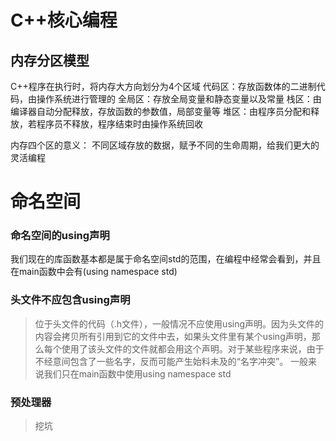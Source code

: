 # C++核心编程


## 内存分区模型
C++程序在执行时，将内存大方向划分为4个区域
代码区：存放函数体的二进制代码，由操作系统进行管理的
全局区：存放全局变量和静态变量以及常量
栈区：由编译器自动分配释放，存放函数的参数值，局部变量等
堆区：由程序员分配和释放，若程序员不释放，程序结束时由操作系统回收

内存四个区的意义：
 不同区域存放的数据，赋予不同的生命周期，给我们更大的灵活编程
 
# 命名空间




### 命名空间的using声明
我们现在的库函数基本都是属于命名空间std的范围，在编程中经常会看到，并且在main函数中会有(using namespace std)
### 头文件不应包含using声明
>位于头文件的代码（.h文件），一般情况不应使用using声明。因为头文件的内容会拷贝所有引用到它的文件中去，如果头文件里有某个using声明，那么每个使用了该头文件的文件就都会用这个声明。对于某些程序来说，由于不经意间包含了一些名字，反而可能产生始料未及的“名字冲突”。
>一般来说我们只在main函数中使用using namespace std



### 预处理器
> 挖坑